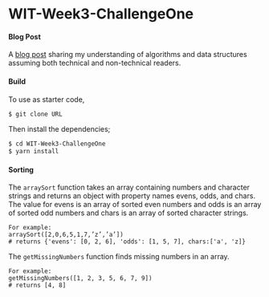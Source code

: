 # WIT-Week3-ChallengeOne

#### Blog Post
A [blog post](https://medium.com/@salyn134/algorithms-and-data-structures-for-beginners-de12370688b2) sharing my understanding of algorithms and data structures assuming both technical and non-technical readers.

#### Build 
To use as starter code,
``` sh
$ git clone URL
```
Then install the dependencies;
```sh 
$ cd WIT-Week3-ChallengeOne 
$ yarn install 
```

#### Sorting 
The ```arraySort``` function takes an array containing numbers and character strings and returns an object with property names evens, odds, and chars. The value for evens is an array of sorted even numbers and odds is an array of sorted odd numbers and chars is an array of sorted character strings.

```
For example:
arraySort([2,0,6,5,1,7,’z’,’a’])
# returns {'evens': [0, 2, 6], 'odds': [1, 5, 7], chars:['a', 'z]}
```
The ```getMissingNumbers``` function finds missing numbers in an array.

```
For example:
getMissingNumbers([1, 2, 3, 5, 6, 7, 9])
# returns [4, 8]
```
